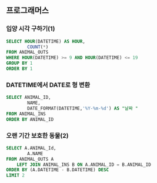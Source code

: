 ## 프로그래머스 
### 입양 시각 구하기(1)
```sql
SELECT HOUR(DATETIME) AS HOUR,
        COUNT(*)
FROM ANIMAL_OUTS
WHERE HOUR(DATETIME) >= 9 AND HOUR(DATETIME) <= 19
GROUP BY 1
ORDER BY 1 
```

### DATETIME에서 DATE로 형 변환
```sql
SELECT ANIMAL_ID,
        NAME,
        DATE_FORMAT(DATETIME,'%Y-%m-%d') AS "날짜 "
FROM ANIMAL_INS 
ORDER BY ANIMAL_ID 
```

### 오랜 기간 보호한 동물(2)

```sql
SELECT A.ANIMAL_Id,
        A.NAME
FROM ANIMAL_OUTS A
    LEFT JOIN ANIMAL_INS B ON A.ANIMAL_ID = B.ANIMAL_ID 
ORDER BY (A.DATETIME - B.DATETIME) DESC
LIMIT 2
```
